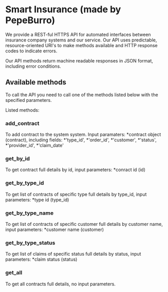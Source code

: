 # Smart Insurance (made by PepeBurro)

We provide a REST-ful HTTPS API for automated interfaces between insurance company systems and our service. Our API uses predictable, resource-oriented URI's to make methods available and HTTP response codes to indicate errors.

Our API methods return machine readable responses in JSON format, including error conditions.

## Available methods

To call the API you need to call one of the methods listed below with the specified parameters. 

Listed methods:

### add_contract

To add contract to the system system. Input paramaters:
    *contract object (contract), including fields: 
        *'type_id',
        *'order_id',
		*'customer',
		*'status',
		*'provider_id',
		*'claim_date'

### get_by_id

To get contract full details by id, input parameters:
    *conract id (id)
    
### get_by_type_id

To get list of contracts of specific type full details by type_id, input parameters:
    *type id (type_id)

### get_by_type_name

To get list of contracts of specific customer full details by customer name, input parameters:
    *customer name (customer)

### get_by_type_status

To get list of claims of specific status full details by status, input parameters:
    *claim status (status)
    
### get_all

To get all contracts full details, no input parameters.
